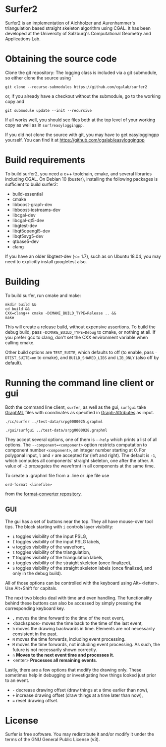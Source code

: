 # Surfer2

Surfer2 is an implementation of Aichholzer and Aurenhammer's triangulation
based straight skeleton algorithm using CGAL.  It has been developed at
the University of Salzburg's Computational Geometry and Applications Lab.

# Obtaining the source code

Clone the git repository:
The logging class is included via a git submodule, so either clone the source
using `

    git clone --recurse-submodules https://github.com/cgalab/surfer2

or, if you already have a checkout without the submodule, go to the working copy and

    git submodule update --init --recursive

If all works well, you should see files both at the top level of your working copy as well as in `surf/easyloggingpp`.

If you did not clone the source with git, you may have to get easyloggingpp yourself.  You can find it at
https://github.com/cgalab/easyloggingpp

# Build requirements

To build surfer2, you need a c++ toolchain, cmake, and several libraries including CGAL.
On Debian 10 (buster), installing the following packages is sufficient to build surfer2:

  * build-essential
  * cmake
  * libboost-graph-dev
  * libboost-iostreams-dev
  * libcgal-dev
  * libcgal-qt5-dev
  * libgtest-dev
  * libqt5opengl5-dev
  * libqt5svg5-dev
  * qtbase5-dev
  * clang

If you have an older libgtest-dev (<= 1.7), such as on Ubuntu 18.04, you may need to explicitly install googletest also.

# Building

To build surfer, run cmake and make:

    mkdir build &&
    cd build &&
    CXX=clang++ cmake -DCMAKE_BUILD_TYPE=Release .. &&
    make

This will create a release build, without expensive assertions.  To build the debug build,
pass `-DCMAKE_BUILD_TYPE=Debug` to cmake, or nothing at all.  If you prefer gcc to clang, don't set
the CXX environment variable when calling cmake.

Other build options are `TEST_SUITE`, which defaults to off (to enable, pass `-DTEST_SUITE=on` to cmake),
and `BUILD_SHARED_LIBS` and `LIB_ONLY` (also off by default).

# Running the command line client or gui

Both the command line client, `surfer`, as well as the gui, `surfgui` take
[GraphML][graphml] files with coordinates as specified in
[Graph-Attributes][graph-attributes] as input.

    ./cc/surfer ../test-data/srpg0000025.graphml

    ./gui/surfgui ../test-data/srpg0000028.graphml


They accept several options, one of them is `--help` which prints a list of all
options.  The `--component=<component>` option restricts computation to
component number `<component>`, an integer number starting at 0.  For polygonal
input, `l` and `r` are accepted for (left and right).  The default is `-1`, which
computes all components' straight skeleton, one after the other.  A value of `-2`
propagates the wavefront in all components at the same time.

To create a .graphml file from a .line or .ipe file use

    ord-format <linefile>

from the [format-converter repository][format-converter].

[graphml]: http://graphml.graphdrawing.org/
[format-converter]: https://github.com/cgalab/format-converter
[graph-attributes]: https://github.com/cgalab/format-converter/blob/master/GRAPH-ATTRIBUTES.md

## GUI

The gui has a set of buttons near the top.  They all have mouse-over tool tips.
The block starting with `i` controls layer visibility:

 * `i` toggles visibility of the input PSLG,
 * `I` toggles visibility of the input PSLG labels,
 * `w` toggles visibility of the wavefront,
 * `t` toggles visibility of the triangulation,
 * `T` toggles visibility of the triangulation labels,
 * `s` toggles visibility of the straight skeleton (once finalized),
 * `S` toggles visibility of the straight skeleton labels (once finalized, and only in the debug build).

All of those options can be controlled with the keyboard using Alt+&lt;letter&gt;.  Use Alt+Shift for capitals.

The next two blocks deal with time and even handling.  The functionality behind
these buttons can also be accessed by simply pressing the corresponding keyboard key.

 * `,` moves the time forward to the time of the next event,
 * &lt;backspace&gt; moves the time back to the time of the last event,
 * `b` moves the drawing backwards in time.  Elements are not necessarily consistent in the past.
 * `N` moves the time forwards, including event processing.
 * `M` moves the time forwards, not including event processing.  As such, the future is not necessarily shown correctly.
 * `n` **Moves to the next event time and processes it**.
 * &lt;enter&gt; **Processes all remaining events**.

Lastly, there are a few options that modify the drawing only.  These sometimes help in debugging or investigating how things looked just prior to an event.

 * `-` decrease drawing offset (draw things at a time earlier than now),
 * `+` increase drawing offset (draw things at a time later than now),
 * `=` reset drawing offset.

# License

Surfer is free software.  You may redistribute it and/or modify
it under the terms of the GNU General Public License (v3).
